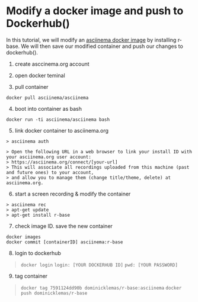 # Modify a docker image and push to Dockerhub() 

In this tutorial, we will modify an [asciinema docker image](https://hub.docker.com/r/asciinema/asciinema/) by installing r-base. 
We will then save our modified container and push our changes to dockerhub(). 

1) create asccinema.org account

2) open docker teminal

3) pull container
```
docker pull asciinema/asciinema
```

4) boot into container as bash
```
docker run -ti asciinema/asciinema bash
```

5) link docker container to asciinema.org
```
> asciinema auth
```
```
> Open the following URL in a web browser to link your install ID with your asciinema.org user account:
> https://asciinema.org/connect/[your-url]
> This will associate all recordings uploaded from this machine (past and future ones) to your account, 
> and allow you to manage them (change title/theme, delete) at asciinema.org.
```
6) start a screen recording & modify the container
```
> asciinema rec
> apt-get update
> apt-get install r-base
```

7) check image ID. save the new container
```
docker images
docker commit [containerID] asciinema:r-base
```

8) login to dockerhub
>``docker login``
>``login: [YOUR DOCKERHUB ID]``
>``pwd: [YOUR PASSWORD]``

9) tag container
>``docker tag 7591124dd90b dominicklemas/r-base:asciinema``
>``docker push dominicklemas/r-base``
